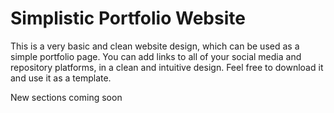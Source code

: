 <H1>Simplistic Portfolio Website</H1>
<P>This is a very basic and clean website design, which can be used as a simple portfolio page. You can add links to all of your social media and repository platforms, in a clean and intuitive design. Feel free to download it and use it as a template.</P>

<P> New sections coming soon </P>
